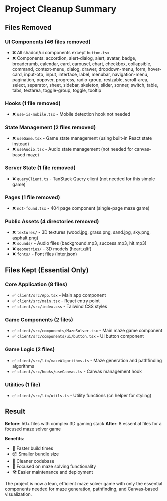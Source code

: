 # Project Cleanup Summary

## Files Removed

### UI Components (46 files removed)
- ❌ All shadcn/ui components except `button.tsx`
- ❌ Components: accordion, alert-dialog, alert, avatar, badge, breadcrumb, calendar, card, carousel, chart, checkbox, collapsible, command, context-menu, dialog, drawer, dropdown-menu, form, hover-card, input-otp, input, interface, label, menubar, navigation-menu, pagination, popover, progress, radio-group, resizable, scroll-area, select, separator, sheet, sidebar, skeleton, slider, sonner, switch, table, tabs, textarea, toggle-group, toggle, tooltip

### Hooks (1 file removed)
- ❌ `use-is-mobile.tsx` - Mobile detection hook not needed

### State Management (2 files removed)
- ❌ `useGame.tsx` - Game state management (using built-in React state instead)
- ❌ `useAudio.tsx` - Audio state management (not needed for canvas-based maze)

### Server State (1 file removed)
- ❌ `queryClient.ts` - TanStack Query client (not needed for this simple game)

### Pages (1 file removed)
- ❌ `not-found.tsx` - 404 page component (single-page maze game)

### Public Assets (4 directories removed)
- ❌ `textures/` - 3D textures (wood.jpg, grass.png, sand.jpg, sky.png, asphalt.png)
- ❌ `sounds/` - Audio files (background.mp3, success.mp3, hit.mp3)
- ❌ `geometries/` - 3D models (heart.gltf)
- ❌ `fonts/` - Font files (inter.json)

## Files Kept (Essential Only)

### Core Application (8 files)
- ✅ `client/src/App.tsx` - Main app component
- ✅ `client/src/main.tsx` - React entry point
- ✅ `client/src/index.css` - Tailwind CSS styles

### Game Components (2 files)
- ✅ `client/src/components/MazeSolver.tsx` - Main maze game component
- ✅ `client/src/components/ui/button.tsx` - UI button component

### Game Logic (2 files)
- ✅ `client/src/lib/mazeAlgorithms.ts` - Maze generation and pathfinding algorithms
- ✅ `client/src/hooks/useCanvas.ts` - Canvas management hook

### Utilities (1 file)
- ✅ `client/src/lib/utils.ts` - Utility functions (cn helper for styling)

## Result

**Before**: 50+ files with complex 3D gaming stack
**After**: 8 essential files for a focused maze solver game

**Benefits**:
- 🚀 Faster build times
- 📦 Smaller bundle size
- 🧹 Cleaner codebase
- 🎯 Focused on maze solving functionality
- 🛠️ Easier maintenance and deployment

The project is now a lean, efficient maze solver game with only the essential components needed for maze generation, pathfinding, and Canvas-based visualization.